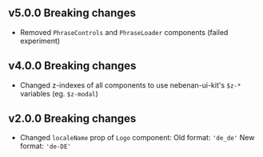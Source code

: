 ## v5.0.0 Breaking changes

- Removed `PhraseControls` and `PhraseLoader` components (failed experiment)

## v4.0.0 Breaking changes

- Changed z-indexes of all components to use nebenan-ui-kit's `$z-*` variables (eg. `$z-modal`)

## v2.0.0 Breaking changes

- Changed `localeName` prop of `Logo` component:
  Old format: `'de_de'`
  New format: `'de-DE'`
